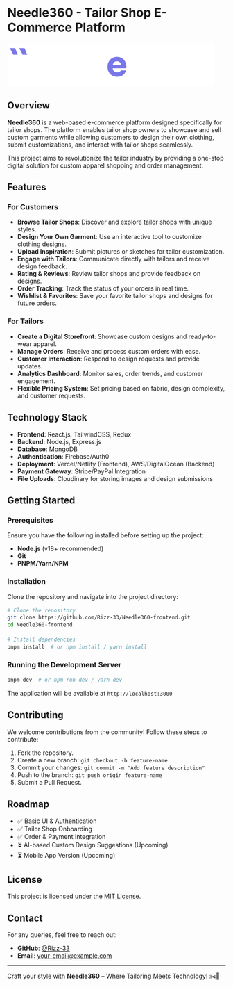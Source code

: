 # Needle360 - Tailor Shop E-Commerce Platform

![Needle360 Logo](https://github.com/Rizz-33/Needle360-frontend/blob/main/public/logo-white-full.png)

## Overview

**Needle360** is a web-based e-commerce platform designed specifically for tailor shops. The platform enables tailor shop owners to showcase and sell custom garments while allowing customers to design their own clothing, submit customizations, and interact with tailor shops seamlessly.

This project aims to revolutionize the tailor industry by providing a one-stop digital solution for custom apparel shopping and order management.

## Features

### For Customers

- **Browse Tailor Shops**: Discover and explore tailor shops with unique styles.
- **Design Your Own Garment**: Use an interactive tool to customize clothing designs.
- **Upload Inspiration**: Submit pictures or sketches for tailor customization.
- **Engage with Tailors**: Communicate directly with tailors and receive design feedback.
- **Rating & Reviews**: Review tailor shops and provide feedback on designs.
- **Order Tracking**: Track the status of your orders in real time.
- **Wishlist & Favorites**: Save your favorite tailor shops and designs for future orders.

### For Tailors

- **Create a Digital Storefront**: Showcase custom designs and ready-to-wear apparel.
- **Manage Orders**: Receive and process custom orders with ease.
- **Customer Interaction**: Respond to design requests and provide updates.
- **Analytics Dashboard**: Monitor sales, order trends, and customer engagement.
- **Flexible Pricing System**: Set pricing based on fabric, design complexity, and customer requests.

## Technology Stack

- **Frontend**: React.js, TailwindCSS, Redux
- **Backend**: Node.js, Express.js
- **Database**: MongoDB
- **Authentication**: Firebase/Auth0
- **Deployment**: Vercel/Netlify (Frontend), AWS/DigitalOcean (Backend)
- **Payment Gateway**: Stripe/PayPal Integration
- **File Uploads**: Cloudinary for storing images and design submissions

## Getting Started

### Prerequisites

Ensure you have the following installed before setting up the project:

- **Node.js** (v18+ recommended)
- **Git**
- **PNPM/Yarn/NPM**

### Installation

Clone the repository and navigate into the project directory:

```bash
# Clone the repository
git clone https://github.com/Rizz-33/Needle360-frontend.git
cd Needle360-frontend

# Install dependencies
pnpm install  # or npm install / yarn install
```

### Running the Development Server

```bash
pnpm dev  # or npm run dev / yarn dev
```

The application will be available at `http://localhost:3000`

## Contributing

We welcome contributions from the community! Follow these steps to contribute:

1. Fork the repository.
2. Create a new branch: `git checkout -b feature-name`
3. Commit your changes: `git commit -m "Add feature description"`
4. Push to the branch: `git push origin feature-name`
5. Submit a Pull Request.

## Roadmap

- ✅ Basic UI & Authentication
- ✅ Tailor Shop Onboarding
- ✅ Order & Payment Integration
- ⏳ AI-based Custom Design Suggestions (Upcoming)
- ⏳ Mobile App Version (Upcoming)

## License

This project is licensed under the [MIT License](LICENSE).

## Contact

For any queries, feel free to reach out:

- **GitHub**: [@Rizz-33](https://github.com/Rizz-33)
- **Email**: your-email@example.com

---

Craft your style with **Needle360** – Where Tailoring Meets Technology! ✂️🧵
